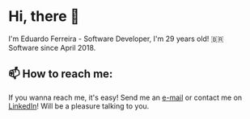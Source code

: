 # Hi, there 👋
I'm Eduardo Ferreira - Software Developer, I'm 29 years old! 🇧🇷\
Software since April 2018.

## 📫 How to reach me: 
If you wanna reach me, it's easy! Send me an [e-mail](eduardoferreira1306@icloud.com) or contact me on [LinkedIn](https://www.linkedin.com/in/eduardo-lopes-ferreira-001a17181/)! Will be a pleasure talking to you.
